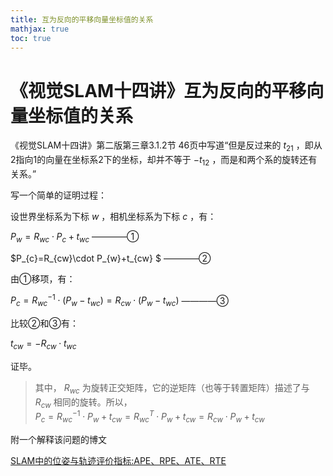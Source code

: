 ```yaml
---
title: 互为反向的平移向量坐标值的关系
mathjax: true
toc: true
---
```

# 《视觉SLAM十四讲》互为反向的平移向量坐标值的关系



《视觉SLAM十四讲》第二版第三章3.1.2节 46页中写道“但是反过来的 $t_{21}$ ，即从2指向1的向量在坐标系2下的坐标，却并不等于 $-t_{12}$ ，而是和两个系的旋转还有关系。”

写一个简单的证明过程：

设世界坐标系为下标 $w$ ，相机坐标系为下标 $c$ ，有：

$P_{w}=R_{wc}\cdot P_{c}+t_{wc}$ ————①

$P_{c}=R_{cw}\cdot P_{w}+t_{cw}  $ ————②

  


由①移项，有：

$P_{c}=R_{wc}^{-1}\cdot (P_{w}-t_{wc})=R_{cw}\cdot (P_{w}-t_{wc})$ ————③

比较②和③有：

$t_{cw}=-R_{cw}\cdot t_{wc}$ 

证毕。


> 其中， $R_{wc}$ 为旋转正交矩阵，它的逆矩阵（也等于转置矩阵）描述了与 $R_{cw}$ 相同的旋转。所以，  
> $P_{c}=R_{wc}^{-1}\cdot P_{w}+t_{cw}  =R_{wc}^{T}\cdot P_{w}+t_{cw}=R_{cw}\cdot P_{w}+t_{cw}$ 

  


附一个解释该问题的博文

[SLAM中的位姿与轨迹评价指标:APE、RPE、ATE、RTE](http://zhaoxuhui.top/blog/2021/05/14/APE-RPE-ATE-RTE-Mmetric-in-SLAM.html) 
